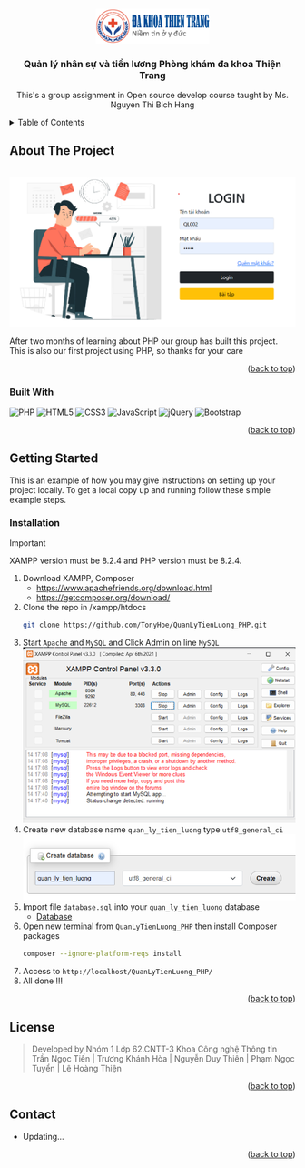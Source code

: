 <a id="readme-top"></a>
<!-- PROJECT LOGO -->
<br />
<div align="center">
<img src="./assets/images/logo.png" alt="Logo" width="200">

<h3 align="center">Quản lý nhân sự và tiền lương Phòng khám đa khoa Thiện Trang</h3>

  <p align="center">
    This's a group assignment in Open source develop course taught by Ms. Nguyen Thi Bich Hang
  </p>
</div>

<!-- TABLE OF CONTENTS -->
<details>
  <summary>Table of Contents</summary>
  <ol>
    <li>
      <a href="#about-the-project">About The Project</a>
      <ul>
        <li><a href="#built-with">Built With</a></li>
      </ul>
    </li>
    <li>
      <a href="#getting-started">Getting Started</a>
      <ul>
        <li><a href="#installation">Installation</a></li>
      </ul>
    </li>
    <li><a href="#license">License</a></li>
    <li><a href="#contact">Contact</a></li>
  </ol>
</details>


<!-- ABOUT THE PROJECT -->
## About The Project
<br>
<img src="./assets/images/project_introduce.png" alt="Logo" width="600">

After two months of learning about PHP our group has built this project. This is also our first project using PHP, so thanks for your care

<p align="right">(<a href="#readme-top">back to top</a>)</p>



### Built With
![PHP](https://img.shields.io/badge/php-%23777BB4.svg?style=for-the-badge&logo=php&logoColor=white)
![HTML5](https://img.shields.io/badge/html5-%23E34F26.svg?style=for-the-badge&logo=html5&logoColor=white)
![CSS3](https://img.shields.io/badge/css3-%231572B6.svg?style=for-the-badge&logo=css3&logoColor=white)
![JavaScript](https://img.shields.io/badge/javascript-%23323330.svg?style=for-the-badge&logo=javascript&logoColor=%23F7DF1E)
![jQuery](https://img.shields.io/badge/jquery-%230769AD.svg?style=for-the-badge&logo=jquery&logoColor=white)
![Bootstrap](https://img.shields.io/badge/bootstrap-%238511FA.svg?style=for-the-badge&logo=bootstrap&logoColor=white)
<p align="right">(<a href="#readme-top">back to top</a>)</p>

<!-- GETTING STARTED -->
## Getting Started

This is an example of how you may give instructions on setting up your project locally.
To get a local copy up and running follow these simple example steps.
### Installation
> [!IMPORTANT]
> XAMPP version must be 8.2.4 and PHP version must be 8.2.4.
1. Download XAMPP, Composer
     * https://www.apachefriends.org/download.html
     * https://getcomposer.org/download/
1. Clone the repo in /xampp/htdocs
   ```sh
   git clone https://github.com/TonyHoe/QuanLyTienLuong_PHP.git
   ```
2. Start `Apache` and `MySQL` and Click Admin on line `MySQL`
   <br>
   <img src="./assets/images/xampp.png" alt="Logo" width="600">
3. Create new database name `quan_ly_tien_luong` type `utf8_general_ci`
   <br>
   <img src="./assets/images/db_name.png" alt="Logo" width="600">
4. Import file `database.sql` into your `quan_ly_tien_luong` database
   * [Database](https://github.com/TonyHoe/QuanLyTienLuong_PHP/blob/main/database.sql)
5. Open new terminal from `QuanLyTienLuong_PHP` then install Composer packages
   ```sh
   composer --ignore-platform-reqs install
   ```
6. Access to `http://localhost/QuanLyTienLuong_PHP/`
7. All done !!!

<p align="right">(<a href="#readme-top">back to top</a>)</p>



<!-- LICENSE -->
## License
> Developed by Nhóm 1 Lớp 62.CNTT-3 Khoa Công nghệ Thông tin <br>
Trần Ngọc Tiến | Trương Khánh Hòa |	Nguyễn Duy Thiên | Phạm Ngọc Tuyển | Lê Hoàng Thiện


<p align="right">(<a href="#readme-top">back to top</a>)</p>



<!-- CONTACT -->
## Contact
- Updating...

<p align="right">(<a href="#readme-top">back to top</a>)</p>
